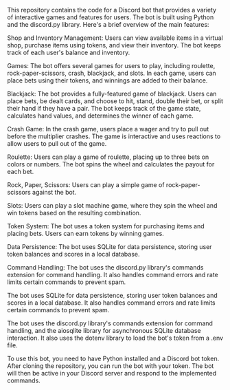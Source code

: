 This repository contains the code for a Discord bot that provides a variety of interactive games and features for users. The bot is built using Python and the discord.py library. Here's a brief overview of the main features:

Shop and Inventory Management: Users can view available items in a virtual shop, purchase items using tokens, and view their inventory. The bot keeps track of each user's balance and inventory.

Games: The bot offers several games for users to play, including roulette, rock-paper-scissors, crash, blackjack, and slots. In each game, users can place bets using their tokens, and winnings are added to their balance.

Blackjack: The bot provides a fully-featured game of blackjack. Users can place bets, be dealt cards, and choose to hit, stand, double their bet, or split their hand if they have a pair. The bot keeps track of the game state, calculates hand values, and determines the winner of each game.

Crash Game: In the crash game, users place a wager and try to pull out before the multiplier crashes. The game is interactive and uses reactions to allow users to pull out of the game.

Roulette: Users can play a game of roulette, placing up to three bets on colors or numbers. The bot spins the wheel and calculates the payout for each bet.

Rock, Paper, Scissors: Users can play a simple game of rock-paper-scissors against the bot.

Slots: Users can play a slot machine game, where they spin the wheel and win tokens based on the resulting combination.

Token System: The bot uses a token system for purchasing items and placing bets. Users can earn tokens by winning games.

Data Persistence: The bot uses SQLite for data persistence, storing user token balances and scores in a local database.

Command Handling: The bot uses the discord.py library's commands extension for command handling. It also handles command errors and rate limits certain commands to prevent spam.

The bot uses SQLite for data persistence, storing user token balances and scores in a local database. It also handles command errors and rate limits certain commands to prevent spam.

The bot uses the discord.py library's commands extension for command handling, and the aiosqlite library for asynchronous SQLite database interaction. It also uses the dotenv library to load the bot's token from a .env file.

To use this bot, you need to have Python installed and a Discord bot token. After cloning the repository, you can run the bot with your token. The bot will then be active in your Discord server and respond to the implemented commands.

